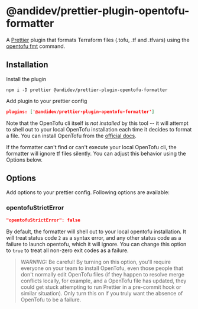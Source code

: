 # @andidev/prettier-plugin-opentofu-formatter

A [Prettier] plugin that formats Terraform files (.tofu, .tf and .tfvars) using the [opentofu fmt] command.

[prettier]: https://github.com/prettier/prettier
[opentofu fmt]: https://opentofu.org/docs/cli/commands/fmt

## Installation

Install the plugin
```console
npm i -D prettier @andidev/prettier-plugin-opentofu-formatter
```

Add plugin to your prettier config
```json
plugins: ['@andidev/prettier-plugin-opentofu-formatter']
```
    
Note that the OpenTofu cli itself is _not installed_ by this tool -- it will attempt to shell out to your local OpenTofu installation each time it decides to format a file. 
You can install OpenTofu from the [official docs](https://opentofu.org/docs/intro/install).

If the formatter can't find or can't execute your local OpenTofu cli, the formatter will ignore tf files silently. You can adjust this behavior using the Options below.


## Options

Add options to your prettier config. Following options are available:

### opentofuStrictError

```json
"opentofuStrictError": false
```

By default, the formatter will shell out to your local opentofu installation. It will treat status code `2` as a syntax error, and any other status code as a failure to launch opentofu, which it will ignore. You can change this option to `true` to treat all non-zero exit codes as a failure.

> *WARNING:* Be careful! By turning on this option, you'll require everyone on your team to install OpenTofu, even those people that don't normally edit OpenTofu files (if they happen to resolve merge conflicts locally, for example, and a OpenTofu file has updated, they could get stuck attempting to run Prettier in a pre-commit hook or similar situation). Only turn this on if you truly want the absence of OpenTofu to be a failure.
